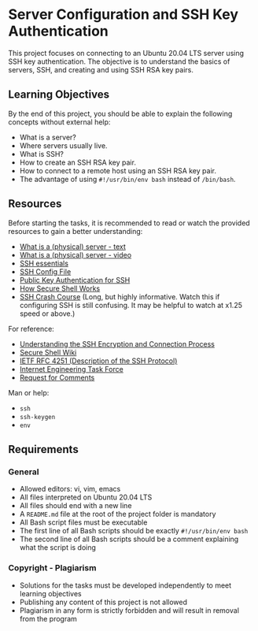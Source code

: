 # Server Configuration and SSH Key Authentication

This project focuses on connecting to an Ubuntu 20.04 LTS server using SSH key authentication. The objective is to understand the basics of servers, SSH, and creating and using SSH RSA key pairs.

## Learning Objectives

By the end of this project, you should be able to explain the following concepts without external help:

- What is a server?
- Where servers usually live.
- What is SSH?
- How to create an SSH RSA key pair.
- How to connect to a remote host using an SSH RSA key pair.
- The advantage of using `#!/usr/bin/env bash` instead of `/bin/bash`.

## Resources

Before starting the tasks, it is recommended to read or watch the provided resources to gain a better understanding:

- [What is a (physical) server - text](link-to-text-resource)
- [What is a (physical) server - video](link-to-video-resource)
- [SSH essentials](link-to-ssh-essentials)
- [SSH Config File](link-to-ssh-config)
- [Public Key Authentication for SSH](link-to-public-key-auth)
- [How Secure Shell Works](link-to-ssh-works)
- [SSH Crash Course](link-to-ssh-crash-course) (Long, but highly informative. Watch this if configuring SSH is still confusing. It may be helpful to watch at x1.25 speed or above.)

For reference:

- [Understanding the SSH Encryption and Connection Process](link-to-ssh-encryption)
- [Secure Shell Wiki](link-to-ssh-wiki)
- [IETF RFC 4251 (Description of the SSH Protocol)](link-to-ietf-rfc)
- [Internet Engineering Task Force](link-to-ietf)
- [Request for Comments](link-to-rfc)

Man or help:

- `ssh`
- `ssh-keygen`
- `env`

## Requirements

### General

- Allowed editors: vi, vim, emacs
- All files interpreted on Ubuntu 20.04 LTS
- All files should end with a new line
- A `README.md` file at the root of the project folder is mandatory
- All Bash script files must be executable
- The first line of all Bash scripts should be exactly `#!/usr/bin/env bash`
- The second line of all Bash scripts should be a comment explaining what the script is doing

### Copyright - Plagiarism

- Solutions for the tasks must be developed independently to meet learning objectives
- Publishing any content of this project is not allowed
- Plagiarism in any form is strictly forbidden and will result in removal from the program
